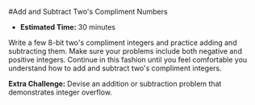 #Add and Subtract Two's Compliment Numbers

* **Estimated Time:** 30 minutes

Write a few 8-bit two's compliment integers and practice adding and subtracting them. Make sure your problems include both negative and positive integers. Continue in this fashion until you feel comfortable you understand how to add and subtract two's compliment integers.

**Extra Challenge:** Devise an addition or subtraction problem that demonstrates integer overflow.
